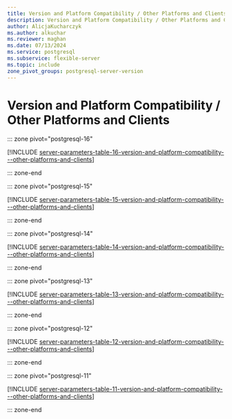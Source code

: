 ```yaml
---
title: Version and Platform Compatibility / Other Platforms and Clients server parameters
description: Version and Platform Compatibility / Other Platforms and Clients server parameters for Azure Database for PostgreSQL - Flexible Server.
author: AlicjaKucharczyk
ms.author: alkuchar
ms.reviewer: maghan
ms.date: 07/13/2024
ms.service: postgresql
ms.subservice: flexible-server
ms.topic: include
zone_pivot_groups: postgresql-server-version
---
```

# Version and Platform Compatibility / Other Platforms and Clients


::: zone pivot="postgresql-16"

[!INCLUDE [server-parameters-table-16-version-and-platform-compatibility---other-platforms-and-clients](./includes/server-parameters-table-16-version-and-platform-compatibility---other-platforms-and-clients.md)]

::: zone-end


::: zone pivot="postgresql-15"

[!INCLUDE [server-parameters-table-15-version-and-platform-compatibility---other-platforms-and-clients](./includes/server-parameters-table-15-version-and-platform-compatibility---other-platforms-and-clients.md)]

::: zone-end


::: zone pivot="postgresql-14"

[!INCLUDE [server-parameters-table-14-version-and-platform-compatibility---other-platforms-and-clients](./includes/server-parameters-table-14-version-and-platform-compatibility---other-platforms-and-clients.md)]

::: zone-end


::: zone pivot="postgresql-13"

[!INCLUDE [server-parameters-table-13-version-and-platform-compatibility---other-platforms-and-clients](./includes/server-parameters-table-13-version-and-platform-compatibility---other-platforms-and-clients.md)]

::: zone-end


::: zone pivot="postgresql-12"

[!INCLUDE [server-parameters-table-12-version-and-platform-compatibility---other-platforms-and-clients](./includes/server-parameters-table-12-version-and-platform-compatibility---other-platforms-and-clients.md)]

::: zone-end


::: zone pivot="postgresql-11"

[!INCLUDE [server-parameters-table-11-version-and-platform-compatibility---other-platforms-and-clients](./includes/server-parameters-table-11-version-and-platform-compatibility---other-platforms-and-clients.md)]

::: zone-end


